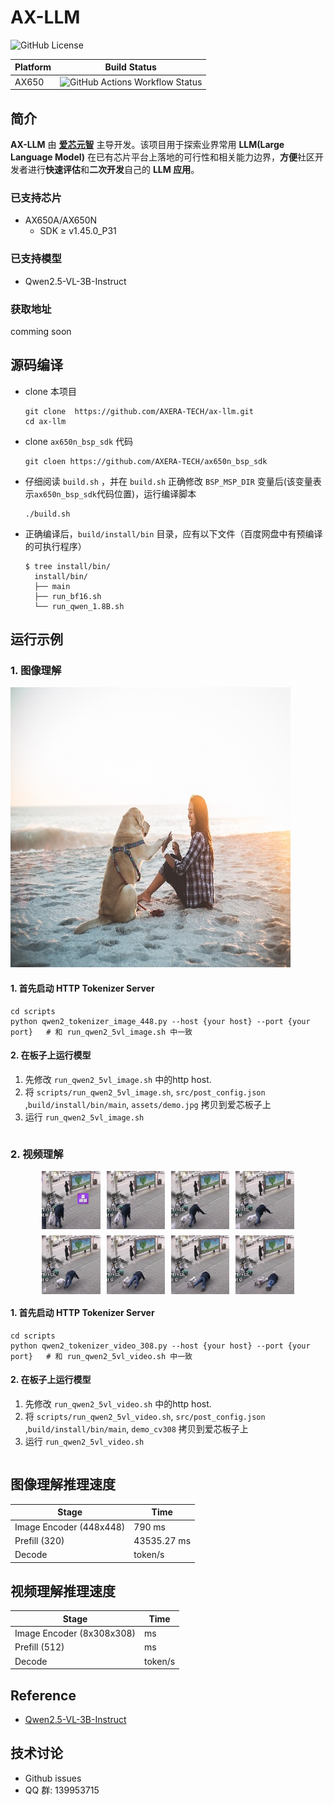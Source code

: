 # AX-LLM

![GitHub License](https://img.shields.io/github/license/AXERA-TECH/ax-llm)

| Platform | Build Status |
| -------- | ------------ |
| AX650    | ![GitHub Actions Workflow Status](https://img.shields.io/github/actions/workflow/status/AXERA-TECH/ax-llm/build_650.yml?internvl2)|

## 简介

**AX-LLM** 由 **[爱芯元智](https://www.axera-tech.com/)** 主导开发。该项目用于探索业界常用 **LLM(Large Language Model)** 在已有芯片平台上落地的可行性和相关能力边界，**方便**社区开发者进行**快速评估**和**二次开发**自己的 **LLM 应用**。

### 已支持芯片

- AX650A/AX650N
  - SDK ≥ v1.45.0_P31

### 已支持模型

- Qwen2.5-VL-3B-Instruct

### 获取地址

comming soon

## 源码编译

-  clone 本项目  
    ```shell
    git clone  https://github.com/AXERA-TECH/ax-llm.git
    cd ax-llm
    ```
- clone `ax650n_bsp_sdk` 代码  
    ```shell
    git cloen https://github.com/AXERA-TECH/ax650n_bsp_sdk
    ```
- 仔细阅读 `build.sh` ，并在 `build.sh` 正确修改 `BSP_MSP_DIR` 变量后(该变量表示`ax650n_bsp_sdk`代码位置)，运行编译脚本  
    ```shell
    ./build.sh
    ```
- 正确编译后，`build/install/bin` 目录，应有以下文件（百度网盘中有预编译的可执行程序）
  ```
  $ tree install/bin/
    install/bin/
    ├── main
    ├── run_bf16.sh
    └── run_qwen_1.8B.sh
  ```
  
## 运行示例

### 1. 图像理解

![demo.jpg](assets/demo.jpg)

#### 1. 首先启动 HTTP Tokenizer Server  
```
cd scripts
python qwen2_tokenizer_image_448.py --host {your host} --port {your port}   # 和 run_qwen2_5vl_image.sh 中一致
```

#### 2. 在板子上运行模型  
1) 先修改 `run_qwen2_5vl_image.sh` 中的http host.  
2) 将 `scripts/run_qwen2_5vl_image.sh`, `src/post_config.json` ,`build/install/bin/main`, `assets/demo.jpg` 拷贝到爱芯板子上  
3) 运行 `run_qwen2_5vl_image.sh`  
```shell

```

### 2. 视频理解

<div style="
    display: grid;
    grid-template-columns: repeat(4, 1fr);  /* 4列等宽 */
    grid-template-rows: repeat(2, 1fr);     /* 2行等高 */
    gap: 10px;                              /* 图片间距 */
    width: 80%;                             /* 容器宽度 */
    margin: 0 auto;                         /* 居中显示 */
">
    <img src="demo_cv308/frame_0075.jpg" style="width: 100%; height: 100%; object-fit: cover;">
    <img src="demo_cv308/frame_0077.jpg" style="width: 100%; height: 100%; object-fit: cover;">
    <img src="demo_cv308/frame_0079.jpg" style="width: 100%; height: 100%; object-fit: cover;">
    <img src="demo_cv308/frame_0081.jpg" style="width: 100%; height: 100%; object-fit: cover;">
    <img src="demo_cv308/frame_0083.jpg" style="width: 100%; height: 100%; object-fit: cover;">
    <img src="demo_cv308/frame_0085.jpg" style="width: 100%; height: 100%; object-fit: cover;">
    <img src="demo_cv308/frame_0087.jpg" style="width: 100%; height: 100%; object-fit: cover;">
    <img src="demo_cv308/frame_0089.jpg" style="width: 100%; height: 100%; object-fit: cover;">
</div>

#### 1. 首先启动 HTTP Tokenizer Server  
```
cd scripts
python qwen2_tokenizer_video_308.py --host {your host} --port {your port}   # 和 run_qwen2_5vl_video.sh 中一致
```

#### 2. 在板子上运行模型  
1) 先修改 `run_qwen2_5vl_video.sh` 中的http host.  
2) 将 `scripts/run_qwen2_5vl_video.sh`, `src/post_config.json` ,`build/install/bin/main`, `demo_cv308` 拷贝到爱芯板子上  
3) 运行 `run_qwen2_5vl_video.sh`  
```shell

```

## 图像理解推理速度  
| Stage | Time |
|------|------|
| Image Encoder (448x448) | 790 ms  | 
| Prefill (320) |  43535.27 ms    |
| Decode  |   token/s |

## 视频理解推理速度  
| Stage | Time |
|------|------|
| Image Encoder (8x308x308) |  ms  | 
| Prefill (512) |   ms    |
| Decode  |   token/s |

## Reference

- [Qwen2.5-VL-3B-Instruct](https://huggingface.co/Qwen/Qwen2.5-VL-3B-Instruct)

## 技术讨论

- Github issues
- QQ 群: 139953715
